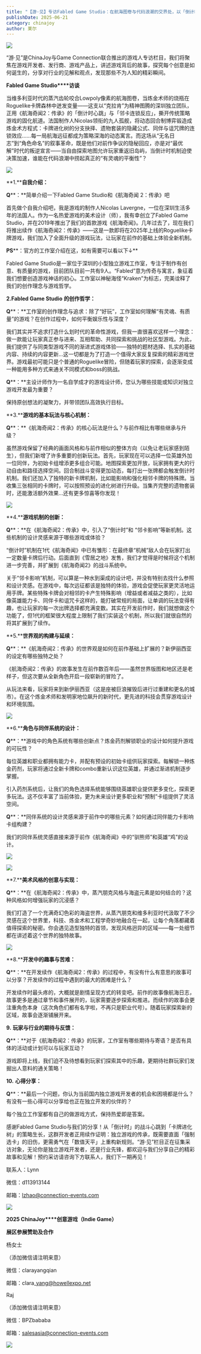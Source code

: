```yaml
---
title: "【游·见】专访Fabled Game Studio：在航海图卷与代码浪潮的交界处，以「倒计时」与「邻卡共振」重铸策略维度"
publishDate: 2025-06-21
category: chinajoy
author: 莱尔
---
```


![](https://ec-net-1251389766.cos.ap-shanghai.myqcloud.com/wp-content/uploads/2025/06/20250621112240369.png)

“游·见”是ChinaJoy与Game Connection联合推出的游戏人专访栏目，我们将聚焦在游戏开发者、发行商、游戏产品上，讲述游戏背后的故事，探究每个创意是如何诞生的，分享对行业的见解和观点，发现那些不为人知的精彩瞬间。

  
  
**Fabled Game Studio****访谈**  
  

当维多利亚时代的蒸汽齿轮咬合Lowpoly像素的航海图卷，当炼金术师的烧瓶在Roguelike卡牌森林中迸发变量——这支以“克拉肯”为精神图腾的深圳独立团队，正用《航海奇闻2：传承》的「倒计时心跳」与「邻卡连锁反应」，撕开传统策略游戏的固化航道。法国制作人Nicolas领衔的九人孤舰，将动态回合制博弈锻造成炼金术方程式：卡牌进化树的分支抉择、遗物套装的隐藏公式、同伴与诅咒牌的连锁效应……每一局航海远征都成为策略深海的动态寓言。而这场从“无名日志”到“角色命名”的叙事革命，既是他们对前作争议的隐秘回应，亦是对“最优解”时代的叛逆宣言——当自由探索地图允许玩家重返旧岛屿，当倒计时机制迫使决策加速，谁能在代码浪潮中捞起真正的“有灵魂的平衡性”？

![](https://ec-net-1251389766.cos.ap-shanghai.myqcloud.com/wp-content/uploads/2025/06/20250621112249413.png)

**1.****自我介绍：**

**Q****：**简单介绍一下Fabled Game Studio和《航海奇闻 2：传承》吧

首先做个自我介绍吧，我是游戏的制作人Nicolas Lavergne，一位在深圳生活多年的法国人。作为一名热爱游戏的美术设计（师），我有幸创立了Fabled Game Studio，并在2019年推出了我们的首款游戏《航海奇闻》。几年过去了，现在我们将推出续作《航海奇闻2：传承》——这是一款即将在2025年上线的Roguelike卡牌游戏，我们加入了全面升级的游戏玩法，让玩家在前作的基础上体验全新机制。

**PS****：官方的工作室介绍在这，如有需要可以看以下↓**

Fabled Game Studio是一家位于深圳的小型独立游戏工作室，专注于制作有创意、有质量的游戏，目前团队目前一共有9人。“Fabled”意为传奇与寓言，象征着我们想要创造游戏神话的初心。工作室以神秘海怪“Kraken”为标志，完美诠释了我们的创作理念与游戏哲学。

**2.Fabled Game Studio** **的创作哲学：**

**Q****：**工作室的创作理念与追求：除了“好玩”，工作室如何理解“有灵魂、有质量”的游戏？在创作过程中，如何平衡娱乐性与深度？

我们其实并不追求打造什么划时代的革命性游戏，但我一直很喜欢这样一个理念：做一款能让玩家真正参与进来、互相帮助、共同探索和挑战的社区型游戏。为此，我们提供了与同类型游戏不同的渐进式游戏体验——独特的题材选择、扎实的基础内容、持续的内容更新...这一切都是为了打造一个值得大家反复探索的精彩游戏世界。游戏最初可能只是个普通的Roguelike冒险，但随着玩家的探索，会逐渐变成一种能用多种方式来通关不同模式和boss的挑战。

**Q****：**主设计师作为一名自学成才的游戏设计师，您认为哪些技能或知识对独立游戏开发最为重要？

保持原创想法的凝聚力，并带领团队高效执行目标。

**3.****游戏的基本玩法与核心机制：**

**Q****：**《航海奇闻2：传承》的核心玩法是什么？与前作相比有哪些继承与升级？

虽然游戏保留了经典的画面风格和与前作相似的整体方向（以免让老玩家感到陌生），但我们新增了许多重要的创新玩法。首先，玩家现在可以选择一位英雄外加一位同伴，为初始卡组增添更多组合可能。地图探索更加开放，玩家拥有更大的行动自由和路径选择空间。回合制战斗变得更加动态，每打出一张牌都会触发倒计时机制。我们还加入了独特的新卡牌机制，比如能影响和强化相邻卡牌的特殊牌。当收集三张相同的卡牌时，可以按照预设的进化树进行升级。当集齐完整的遗物套装时，还能激活额外效果...还有更多惊喜等你发现！

![](https://ec-net-1251389766.cos.ap-shanghai.myqcloud.com/wp-content/uploads/2025/06/20250621112256730.png)

**4.****游戏机制的创新：**

**Q****：**在《航海奇闻2：传承》中，引入了“倒计时”和 “邻卡影响”等新机制。这些机制的设计灵感来源于哪些游戏或体验？

“倒计时”机制在1代《航海奇闻》中已有雏形：在最终章“机械”敌人会在玩家打出一定数量卡牌后行动。后面直到《雪居之地》发售，我们才觉得是时候将这个机制进一步完善，并扩展到《航海奇闻2》的战斗系统中。

关于“邻卡影响”机制，可以算是一种水到渠成的设计吧，并没有特别去找什么参照和设计灵感。在游戏中，每次远征都该是独特的体验，游戏会促使玩家更灵活地运用手牌。某些特殊卡牌会对相邻的卡产生特殊影响（增益或者减益之类的），比如像英雄能力卡、同伴卡和诅咒卡这样的，能打破常规的局面，让单调的玩法变得有趣，也让玩家的每一次出牌选择都充满变数。其实在开发前作时，我们就想做这个功能了，但1代的框架很大程度上限制了我们实装这个机制，所以我们就很自然的将其扩展到了续作。

**5.****世界观的构建与延续：**

**Q****：**《航海奇闻2：传承》的世界观是如何在前作基础上扩展的？新伊丽西亚的设定有哪些独特之处？

《航海奇闻2：传承》的故事发生在前作数百年后——虽然世界版图和地区还是老样子，但这次要从全新角色开启一段崭新的冒险了。

从玩法来看，玩家将来到新伊丽西亚（这是座被巨浪摧毁后进行过重建和更名的城市）。在这个炼金术师和发明家地位飙升的新时代，更先进的科技会贯穿游戏设计和环境氛围。 

![](https://ec-net-1251389766.cos.ap-shanghai.myqcloud.com/wp-content/uploads/2025/06/20250621112259422.png)

**6.****角色与同伴系统的设计：**

**Q****：**游戏中的角色系统有哪些创新点？炼金药剂解锁职业的设计如何提升游戏的可玩性？

每位英雄和职业都拥有能力卡，并配有预设的初始卡组供玩家探索。每解锁一种炼金药剂，玩家将通过全新卡牌和combo重新认识这位英雄，并通过渐进机制逐步掌握。

引入药剂系统后，让我们的角色选择系统能够围绕英雄职业提供更多变化，探索更多玩法。这不仅丰富了当前体验，更为未来设计更多职业和“预制”卡组提供了灵活空间。

**Q****：**同伴系统的设计灵感来源于前作中的哪些元素？如何通过同伴能力卡影响卡组构建？

我们的同伴系统灵感直接来源于前作《航海奇闻》中的“驯熊师”和英雄“鸡”的设计。

![](https://ec-net-1251389766.cos.ap-shanghai.myqcloud.com/wp-content/uploads/2025/06/20250621112305235.png)

![](https://ec-net-1251389766.cos.ap-shanghai.myqcloud.com/wp-content/uploads/2025/06/20250621112307915.png)

**7.****美术风格的创意与实现：**

**Q****：**在《航海奇闻2：传承》中，蒸汽朋克风格与海盗元素是如何结合的？这种风格如何增强玩家的沉浸感？

我们打造了一个充满奇幻色彩的海盗世界，从蒸汽朋克和维多利亚时代汲取了不少灵感在这个世界里，科技、炼金术和工程学奇妙地融合在一起，让每个角落都藏着值得探索的秘密。你会遇见造型独特的首领，发现风格迥异的区域——每一处细节都在讲述着这个世界的独特故事。

![](https://ec-net-1251389766.cos.ap-shanghai.myqcloud.com/wp-content/uploads/2025/06/20250621112310396.png)

**8.****开发中的趣事与苦难：**

**Q****：**在开发续作《航海奇闻2：传承》的过程中，有没有什么有意思的故事可以分享？开发续作的过程中遇到的最大的困难是什么？

开发续作时最头疼的，大概就是剧情呈现方式的转变吧。前作的故事像航海日志，故事更多是通过章节和事件展开的，玩家需要逐步探索和推进。而续作的故事会更注重角色本身（这次角色们都有名字啦，不再只是职业代号）。随着玩家探索新的区域，故事会逐渐铺展开来。

**9.** **玩家与行业的期待与反馈：**

**Q****：**对于《航海奇闻2：传承》的玩家，工作室有哪些期待与寄语？是否有具体的活动或计划可以与玩家互动？

游戏即将上线，我们迫不及待想看到玩家们探索其中的乐趣，更期待社群玩家们发掘出人意料的通关策略！

**10.** **心得分享：**

**Q****：**最后一个问题，你认为当前国内独立游戏开发者的机会和困境都是什么？有没有一些心得可以分享给也正在独立开发的伙伴的？ 

每个独立工作室都有自己的做游戏方式，保持热爱即是答案。

感谢Fabled Game Studio与我们的分享！从「倒计时」的战斗心跳到「卡牌进化树」的策略生长，这群开发者正用续作证明：独立游戏的传承，既需要直面「强制选卡」的旧伤，更需勇气在「数值天平」上重构新规则。“游·见”栏目正在征集采访对象，无论你是独立游戏开发者，还是行业先锋，都欢迎与我们分享自己的精彩故事和见解！预约采访请咨询下方联系人，我们下一期再见！

联系人：Lynn

微信：d113913144

邮箱：lzhao@connection-events.com

![](https://ec-net-1251389766.cos.ap-shanghai.myqcloud.com/wp-content/uploads/2025/06/20250621112315946.png)

**2025 ChinaJoy****创意游戏（Indie Game）**

**展区参展赞助及合作**

杨女士

（添加微信请注明来意）

微信：clarayangqian

邮箱：clara\_yang@howellexpo.net

Raj

（添加微信请注明来意）

微信：BPZbababa

邮箱：salesasia@connection-events.com

![](https://ec-net-1251389766.cos.ap-shanghai.myqcloud.com/wp-content/uploads/2025/06/20250621112236571.jpg)
